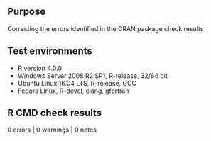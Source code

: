 ## Purpose

Correcting the errors identified in the CRAN package check results

## Test environments

* R version 4.0.0
* Windows Server 2008 R2 SP1, R-release, 32/64 bit
* Ubuntu Linux 16.04 LTS, R-release, GCC
* Fedora Linux, R-devel, clang, gfortran

## R CMD check results

0 errors | 0 warnings | 0 notes
